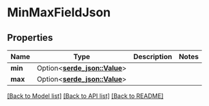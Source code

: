 # MinMaxFieldJson

## Properties

Name | Type | Description | Notes
------------ | ------------- | ------------- | -------------
**min** | Option<[**serde_json::Value**](.md)> |  | 
**max** | Option<[**serde_json::Value**](.md)> |  | 

[[Back to Model list]](../README.md#documentation-for-models) [[Back to API list]](../README.md#documentation-for-api-endpoints) [[Back to README]](../README.md)


